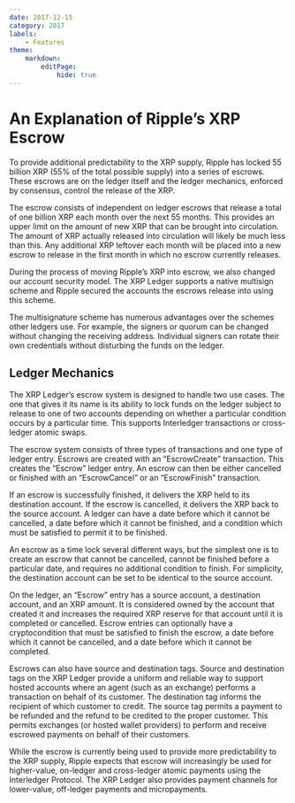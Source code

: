 ```yaml
---
date: 2017-12-15
category: 2017
labels:
    - Features
theme:
    markdown:
        editPage:
            hide: true
---
```

# An Explanation of Ripple’s XRP Escrow

To provide additional predictability to the XRP supply, Ripple has locked 55 billion XRP (55% of the total possible supply) into a series of escrows. These escrows are on the ledger itself and the ledger mechanics, enforced by consensus, control the release of the XRP.

The escrow consists of independent on ledger escrows that release a total of one billion XRP each month over the next 55 months. This provides an upper limit on the amount of new XRP that can be brought into circulation. The amount of XRP actually released into circulation will likely be much less than this. Any additional XRP leftover each month will be placed into a new escrow to release in the first month in which no escrow currently releases.

During the process of moving Ripple’s XRP into escrow, we also changed our account security model. The XRP Ledger supports a native multisign scheme and Ripple secured the accounts the escrows release into using this scheme.

The multisignature scheme has numerous advantages over the schemes other ledgers use. For example, the signers or quorum can be changed without changing the receiving address. Individual signers can rotate their own credentials without disturbing the funds on the ledger.

## Ledger Mechanics

The XRP Ledger’s escrow system is designed to handle two use cases. The one that gives it its name is its ability to lock funds on the ledger subject to release to one of two accounts depending on whether a particular condition occurs by a particular time. This supports Interledger transactions or cross-ledger atomic swaps.

The escrow system consists of three types of transactions and one type of ledger entry. Escrows are created with an “EscrowCreate” transaction. This creates the “Escrow” ledger entry. An escrow can then be either cancelled or finished with an “EscrowCancel” or an “EscrowFinish” transaction.

If an escrow is successfully finished, it delivers the XRP held to its destination account. If the escrow is cancelled, it delivers the XRP back to the source account. A ledger can have a date before which it cannot be cancelled, a date before which it cannot be finished, and a condition which must be satisfied to permit it to be finished.

An escrow as a time lock several different ways, but the simplest one is to create an escrow that cannot be cancelled, cannot be finished before a particular date, and requires no additional condition to finish. For simplicity, the destination account can be set to be identical to the source account.

On the ledger, an “Escrow” entry has a source account, a destination account, and an XRP amount. It is considered owned by the account that created it and increases the required XRP reserve for that account until it is completed or cancelled. Escrow entries can optionally have a cryptocondition that must be satisfied to finish the escrow, a date before which it cannot be cancelled, and a date before which it cannot be completed.

Escrows can also have source and destination tags. Source and destination tags on the XRP Ledger provide a uniform and reliable way to support hosted accounts where an agent (such as an exchange) performs a transaction on behalf of its customer. The destination tag informs the recipient of which customer to credit. The source tag permits a payment to be refunded and the refund to be credited to the proper customer. This permits exchanges (or hosted wallet providers) to perform and receive escrowed payments on behalf of their customers.

While the escrow is currently being used to provide more predictability to the XRP supply, Ripple expects that escrow will increasingly be used for higher-value, on-ledger and cross-ledger atomic payments using the Interledger Protocol. The XRP Ledger also provides payment channels for lower-value, off-ledger payments and micropayments.

